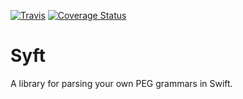 [![Travis](https://travis-ci.org/dcutting/Syft.svg)](https://travis-ci.org/dcutting/Syft)
[![Coverage Status](https://coveralls.io/repos/github/dcutting/Syft/badge.svg?branch=master)](https://coveralls.io/github/dcutting/Syft?branch=master)

# Syft

A library for parsing your own PEG grammars in Swift.
